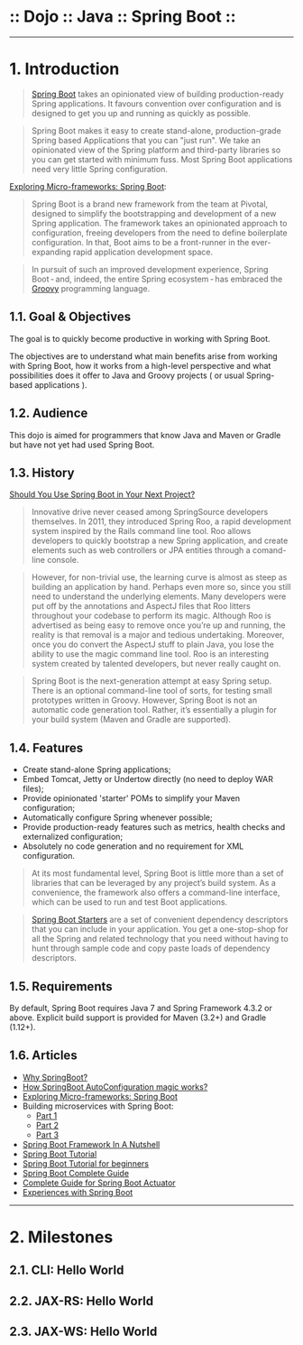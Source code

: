 ﻿:: Dojo :: Java :: Spring Boot ::
=================================

----

# 1. Introduction

> [Spring Boot](http://projects.spring.io/spring-boot/) takes an opinionated view of building production-ready Spring applications. It favours convention over configuration and is designed to get you up and running as quickly as possible.

> Spring Boot makes it easy to create stand-alone, production-grade Spring based Applications that you can "just run". We take an opinionated view of the Spring platform and third-party libraries so you can get started with minimum fuss. Most Spring Boot applications need very little Spring configuration.

[Exploring Micro-frameworks: Spring Boot](https://www.infoq.com/articles/microframeworks1-spring-boot):

> Spring Boot is a brand new framework from the team at Pivotal, designed to simplify the bootstrapping and development of a new Spring application. The framework takes an opinionated approach to configuration, freeing developers from the need to define boilerplate configuration. In that, Boot aims to be a front-runner in the ever-expanding rapid application development space.

> In pursuit of such an improved development experience, Spring Boot - and, indeed, the entire Spring ecosystem - has embraced the [Groovy](http://www.groovy-lang.org/) programming language.

## 1.1. Goal & Objectives

The goal is to quickly become productive in working with Spring Boot.

The objectives are to understand what main benefits arise from working with Spring Boot, how it works from a high-level perspective and what possibilities does it offer to Java and Groovy projects ( or usual Spring-based applications ).
 
## 1.2. Audience

This dojo is aimed for programmers that know Java and Maven or Gradle but have not yet had used Spring Boot.

## 1.3. History

[Should You Use Spring Boot in Your Next Project?](https://steveperkins.com/use-spring-boot-next-project/)

> Innovative drive never ceased among SpringSource developers themselves. In 2011, they introduced Spring Roo, a rapid development system inspired by the Rails command line tool. Roo allows developers to quickly bootstrap a new Spring application, and create elements such as web controllers or JPA entities through a comand-line console.

> However, for non-trivial use, the learning curve is almost as steep as building an application by hand. Perhaps even more so, since you still need to understand the underlying elements. Many developers were put off by the annotations and AspectJ files that Roo litters throughout your codebase to perform its magic. Although Roo is advertised as being easy to remove once you’re up and running, the reality is that removal is a major and tedious undertaking. Moreover, once you do convert the AspectJ stuff to plain Java, you lose the ability to use the magic command line tool. Roo is an interesting system created by talented developers, but never really caught on.

> Spring Boot is the next-generation attempt at easy Spring setup. There is an optional command-line tool of sorts, for testing small prototypes written in Groovy. However, Spring Boot is not an automatic code generation tool. Rather, it’s essentially a plugin for your build system (Maven and Gradle are supported).

## 1.4. Features

- Create stand-alone Spring applications;
- Embed Tomcat, Jetty or Undertow directly (no need to deploy WAR files);
- Provide opinionated 'starter' POMs to simplify your Maven configuration;
- Automatically configure Spring whenever possible;
- Provide production-ready features such as metrics, health checks and externalized configuration;
- Absolutely no code generation and no requirement for XML configuration.

> At its most fundamental level, Spring Boot is little more than a set of libraries that can be leveraged by any project’s build system. As a convenience, the framework also offers a command-line interface, which can be used to run and test Boot applications.

> [Spring Boot Starters](https://github.com/spring-projects/spring-boot/tree/master/spring-boot-starters) are a set of convenient dependency descriptors that you can include in your application. You get a one-stop-shop for all the Spring and related technology that you need without having to hunt through sample code and copy paste loads of dependency descriptors.

## 1.5. Requirements

By default, Spring Boot requires Java 7 and Spring Framework 4.3.2 or above. Explicit build support is provided for Maven (3.2+) and Gradle (1.12+).

## 1.6. Articles

- [Why SpringBoot?](http://sivalabs.in/2016/03/why-springboot/)
- [How SpringBoot AutoConfiguration magic works?](http://sivalabs.in/2016/03/how-springboot-autoconfiguration-magic/)
- [Exploring Micro-frameworks: Spring Boot](https://www.infoq.com/articles/microframeworks1-spring-boot)
- Building microservices with Spring Boot:
  - [Part 1](https://plainoldobjects.com/2014/04/01/building-microservices-with-spring-boot-part1/)
  - [Part 2](https://plainoldobjects.com/2014/05/05/building-microservices-with-spring-boot-part-2/)
  - [Part 3](https://plainoldobjects.com/2014/11/16/deploying-spring-boot-based-microservices-with-docker/)
- [Spring Boot Framework In A Nutshell](http://www.journaldev.com/8611/spring-boot-framework-ina-nutshell)
- [Spring Boot Tutorial](http://www.journaldev.com/7969/spring-boot-tutorial)
- [Spring Boot Tutorial for beginners](https://examples.javacodegeeks.com/enterprise-java/spring/boot/spring-boot-tutorial-beginners/)
- [Spring Boot Complete Guide](http://javabeat.net/spring-boot/)
- [Complete Guide for Spring Boot Actuator](http://javabeat.net/spring-boot-actuator/)
- [Experiences with Spring Boot](https://opencredo.com/experiences-with-spring-boot/)

----

# 2. Milestones

## 2.1. CLI: Hello World

## 2.2. JAX-RS: Hello World

## 2.3. JAX-WS: Hello World
